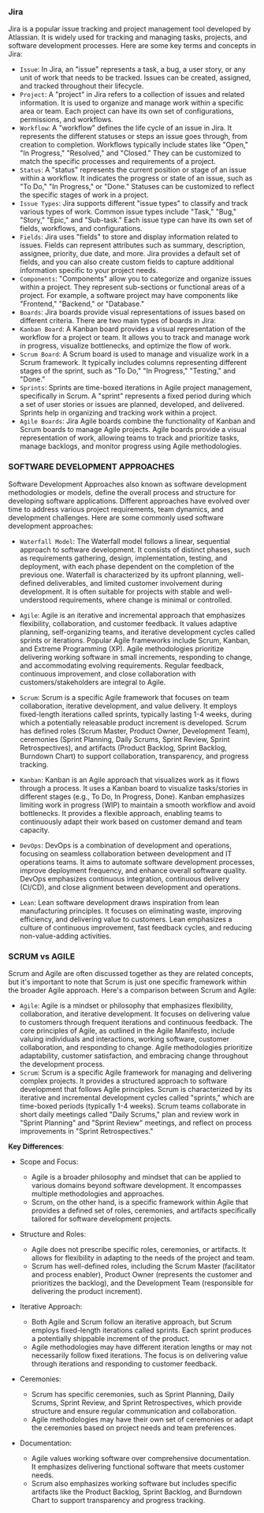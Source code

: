 ### Jira

Jira is a popular issue tracking and project management tool developed by Atlassian. It is widely used for tracking and managing tasks, projects, and software development processes. Here are some key terms and concepts in Jira:

-   `Issue`: In Jira, an "issue" represents a task, a bug, a user story, or any unit of work that needs to be tracked. Issues can be created, assigned, and tracked throughout their lifecycle.
-   `Project`: A "project" in Jira refers to a collection of issues and related information. It is used to organize and manage work within a specific area or team. Each project can have its own set of configurations, permissions, and workflows.
-   `Workflow`: A "workflow" defines the life cycle of an issue in Jira. It represents the different statuses or steps an issue goes through, from creation to completion. Workflows typically include states like "Open," "In Progress," "Resolved," and "Closed." They can be customized to match the specific processes and requirements of a project.
-   `Status`: A "status" represents the current position or stage of an issue within a workflow. It indicates the progress or state of an issue, such as "To Do," "In Progress," or "Done." Statuses can be customized to reflect the specific stages of work in a project.
-   `Issue Types`: Jira supports different "issue types" to classify and track various types of work. Common issue types include "Task," "Bug," "Story," "Epic," and "Sub-task." Each issue type can have its own set of fields, workflows, and configurations.
-   `Fields`: Jira uses "fields" to store and display information related to issues. Fields can represent attributes such as summary, description, assignee, priority, due date, and more. Jira provides a default set of fields, and you can also create custom fields to capture additional information specific to your project needs.
-   `Components`: "Components" allow you to categorize and organize issues within a project. They represent sub-sections or functional areas of a project. For example, a software project may have components like "Frontend," "Backend," or "Database."
-   `Boards`: Jira boards provide visual representations of issues based on different criteria. There are two main types of boards in Jira:
-   `Kanban Board`: A Kanban board provides a visual representation of the workflow for a project or team. It allows you to track and manage work in progress, visualize bottlenecks, and optimize the flow of work.
-   `Scrum Board`: A Scrum board is used to manage and visualize work in a Scrum framework. It typically includes columns representing different stages of the sprint, such as "To Do," "In Progress," "Testing," and "Done."
-   `Sprints`: Sprints are time-boxed iterations in Agile project management, specifically in Scrum. A "sprint" represents a fixed period during which a set of user stories or issues are planned, developed, and delivered. Sprints help in organizing and tracking work within a project.
-   `Agile Boards`: Jira Agile boards combine the functionality of Kanban and Scrum boards to manage Agile projects. Agile boards provide a visual representation of work, allowing teams to track and prioritize tasks, manage backlogs, and monitor progress using Agile methodologies.

### SOFTWARE DEVELOPMENT APPROACHES

Software Development Approaches also known as software development methodologies or models, define the overall process and structure for developing software applications. Different approaches have evolved over time to address various project requirements, team dynamics, and development challenges. Here are some commonly used software development approaches:

-   `Waterfall Model`: The Waterfall model follows a linear, sequential approach to software development.
    It consists of distinct phases, such as requirements gathering, design, implementation, testing, and deployment, with each phase dependent on the completion of the previous one.
    Waterfall is characterized by its upfront planning, well-defined deliverables, and limited customer involvement during development.
    It is often suitable for projects with stable and well-understood requirements, where change is minimal or controlled.

-   `Agile`: Agile is an iterative and incremental approach that emphasizes flexibility, collaboration, and customer feedback.
    It values adaptive planning, self-organizing teams, and iterative development cycles called sprints or iterations.
    Popular Agile frameworks include Scrum, Kanban, and Extreme Programming (XP).
    Agile methodologies prioritize delivering working software in small increments, responding to change, and accommodating evolving requirements.
    Regular feedback, continuous improvement, and close collaboration with customers/stakeholders are integral to Agile.

-   `Scrum`: Scrum is a specific Agile framework that focuses on team collaboration, iterative development, and value delivery.
    It employs fixed-length iterations called sprints, typically lasting 1-4 weeks, during which a potentially releasable product increment is developed.
    Scrum has defined roles (Scrum Master, Product Owner, Development Team), ceremonies (Sprint Planning, Daily Scrums, Sprint Review, Sprint Retrospectives), and artifacts (Product Backlog, Sprint Backlog, Burndown Chart) to support collaboration, transparency, and progress tracking.

-   `Kanban`: Kanban is an Agile approach that visualizes work as it flows through a process.
    It uses a Kanban board to visualize tasks/stories in different stages (e.g., To Do, In Progress, Done).
    Kanban emphasizes limiting work in progress (WIP) to maintain a smooth workflow and avoid bottlenecks.
    It provides a flexible approach, enabling teams to continuously adapt their work based on customer demand and team capacity.

-   `DevOps`: DevOps is a combination of development and operations, focusing on seamless collaboration between development and IT operations teams.
    It aims to automate software development processes, improve deployment frequency, and enhance overall software quality.
    DevOps emphasizes continuous integration, continuous delivery (CI/CD), and close alignment between development and operations.

-   `Lean`: Lean software development draws inspiration from lean manufacturing principles.
    It focuses on eliminating waste, improving efficiency, and delivering value to customers.
    Lean emphasizes a culture of continuous improvement, fast feedback cycles, and reducing non-value-adding activities.

### SCRUM vs AGILE

Scrum and Agile are often discussed together as they are related concepts, but it's important to note that Scrum is just one specific framework within the broader Agile approach. Here's a comparison between Scrum and Agile:

-   `Agile`: Agile is a mindset or philosophy that emphasizes flexibility, collaboration, and iterative development. It focuses on delivering value to customers through frequent iterations and continuous feedback. The core principles of Agile, as outlined in the Agile Manifesto, include valuing individuals and interactions, working software, customer collaboration, and responding to change. Agile methodologies prioritize adaptability, customer satisfaction, and embracing change throughout the development process.
-   `Scrum`: Scrum is a specific Agile framework for managing and delivering complex projects. It provides a structured approach to software development that follows Agile principles. Scrum is characterized by its iterative and incremental development cycles called "sprints," which are time-boxed periods (typically 1-4 weeks). Scrum teams collaborate in short daily meetings called "Daily Scrums," plan and review work in "Sprint Planning" and "Sprint Review" meetings, and reflect on process improvements in "Sprint Retrospectives."

**Key Differences**:

-   Scope and Focus:

    -   Agile is a broader philosophy and mindset that can be applied to various domains beyond software development. It encompasses multiple methodologies and approaches.
    -   Scrum, on the other hand, is a specific framework within Agile that provides a defined set of roles, ceremonies, and artifacts specifically tailored for software development projects.

-   Structure and Roles:

    -   Agile does not prescribe specific roles, ceremonies, or artifacts. It allows for flexibility in adapting to the needs of the project and team.
    -   Scrum has well-defined roles, including the Scrum Master (facilitator and process enabler), Product Owner (represents the customer and prioritizes the backlog), and the Development Team (responsible for delivering the product increment).

-   Iterative Approach:

    -   Both Agile and Scrum follow an iterative approach, but Scrum employs fixed-length iterations called sprints. Each sprint produces a potentially shippable increment of the product.
    -   Agile methodologies may have different iteration lengths or may not necessarily follow fixed iterations. The focus is on delivering value through iterations and responding to customer feedback.

-   Ceremonies:

    -   Scrum has specific ceremonies, such as Sprint Planning, Daily Scrums, Sprint Review, and Sprint Retrospectives, which provide structure and ensure regular communication and collaboration.
    -   Agile methodologies may have their own set of ceremonies or adapt the ceremonies based on project needs and team preferences.

-   Documentation:
    -   Agile values working software over comprehensive documentation. It emphasizes delivering functional software that meets customer needs.
    -   Scrum also emphasizes working software but includes specific artifacts like the Product Backlog, Sprint Backlog, and Burndown Chart to support transparency and progress tracking.
